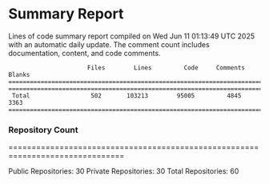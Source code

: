 # Summary Report
Lines of code summary report compiled on Wed Jun 11 01:13:49 UTC 2025 with an automatic daily update. The comment count includes documentation, content, and code comments.
```
                      Files        Lines         Code     Comments       Blanks
===============================================================================
===============================================================================
 Total                 502       103213        95005         4845         3363
===============================================================================
```

### Repository Count
===============================================================================

Public Repositories: 30
Private Repositories: 30
Total Repositories: 60

